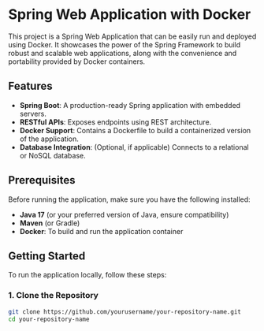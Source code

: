 # Spring Web Application with Docker

This project is a Spring Web Application that can be easily run and deployed using Docker. It showcases the power of the Spring Framework to build robust and scalable web applications, along with the convenience and portability provided by Docker containers.

## Features

- **Spring Boot**: A production-ready Spring application with embedded servers.
- **RESTful APIs**: Exposes endpoints using REST architecture.
- **Docker Support**: Contains a Dockerfile to build a containerized version of the application.
- **Database Integration**: (Optional, if applicable) Connects to a relational or NoSQL database.
  
## Prerequisites

Before running the application, make sure you have the following installed:

- **Java 17** (or your preferred version of Java, ensure compatibility)
- **Maven** (or Gradle)
- **Docker**: To build and run the application container

## Getting Started

To run the application locally, follow these steps:

### 1. Clone the Repository

```bash
git clone https://github.com/yourusername/your-repository-name.git
cd your-repository-name
```